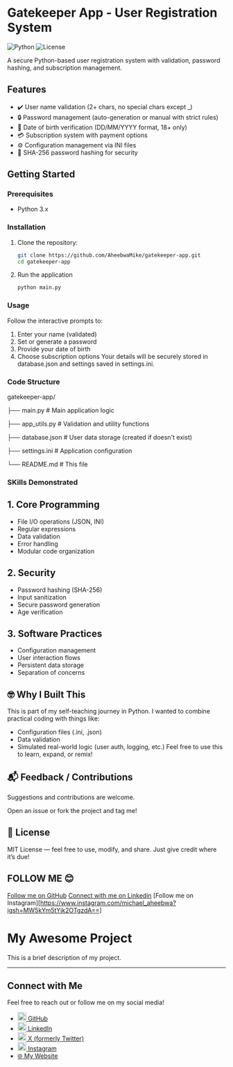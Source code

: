 # Gatekeeper App - User Registration System

![Python](https://img.shields.io/badge/python-3.x-blue.svg)
![License](https://img.shields.io/badge/license-MIT-green.svg)

A secure Python-based user registration system with validation, password hashing, and subscription management.

## Features

- ✔️ User name validation (2+ chars, no special chars except _)
- 🔒 Password management (auto-generation or manual with strict rules)
- 📅 Date of birth verification (DD/MM/YYYY format, 18+ only)
- 💳 Subscription system with payment options
- ⚙️ Configuration management via INI files
- 🔐 SHA-256 password hashing for security

## Getting Started

### Prerequisites
- Python 3.x

### Installation
1. Clone the repository:
   ```bash
   git clone https://github.com/AheebwaMike/gatekeeper-app.git
   cd gatekeeper-app
2. Run the application
   ```bash
   python main.py
### Usage
Follow the interactive prompts to:
1. Enter your name (validated)
2. Set or generate a password
3. Provide your date of birth
4. Choose subscription options
Your details will be securely stored in database.json and settings saved in settings.ini.

### Code Structure
gatekeeper-app/

├── main.py            # Main application logic 

├── app_utils.py       # Validation and utility functions

├── database.json      # User data storage (created if doesn't exist) 

├── settings.ini       # Application configuration 

└── README.md          # This file 

### SKills Demonstrated
## 1. Core Programming
- File I/O operations (JSON, INI)
- Regular expressions
- Data validation
- Error handling
- Modular code organization
## 2. Security
- Password hashing (SHA-256)
- Input sanitization
- Secure password generation
- Age verification
## 3. Software Practices
- Configuration management
- User interaction flows
- Persistent data storage
- Separation of concerns

## 🤓 Why I Built This
This is part of my self-teaching journey in Python. I wanted to combine practical coding with things like:
- Configuration files (.ini, .json)
- Data validation
- Simulated real-world logic (user auth, logging, etc.)
Feel free to use this to learn, expand, or remix!

## 📬 Feedback / Contributions
Suggestions and contributions are welcome.

Open an issue or fork the project and tag me!

## 📜 License
MIT License — feel free to use, modify, and share. Just give credit where it’s due!

## FOLLOW ME 😊
[Follow me on GitHub](https://github.com/AheebwaMike)
[Connect with me on Linkedin](https://linkedin.com/in/AheebwaMichael)
[Follow me on Instagram][https://www.instagram.com/michael_aheebwa?igsh=MW5kYm5tYjk2OTgzdA==]

# My Awesome Project

This is a brief description of my project.

---

## Connect with Me

Feel free to reach out or follow me on my social media!

* [<img alt="GitHub" src="https://cdn.jsdelivr.net/npm/simple-icons@v11/icons/github.svg" width="20"> GitHub](https://github.com/YourGitHubUsername)
* [<img alt="LinkedIn" src="https://cdn.jsdelivr.net/npm/simple-icons@v11/icons/linkedin.svg" width="20"> LinkedIn](https://www.linkedin.com/in/YourLinkedInProfileURL/)
* [<img alt="X" src="https://cdn.jsdelivr.net/npm/simple-icons@v11/icons/x.svg" width="20"> X (formerly Twitter)](https://x.com/YourTwitterHandle)
* [<img alt="Instagram" src="https://cdn.jsdelivr.net/npm/simple-icons@v11/icons/instagram.svg" width="20"> Instagram](https://www.instagram.com/YourInstagramHandle/)
* [🌐 My Website](https://www.yourwebsite.com)
